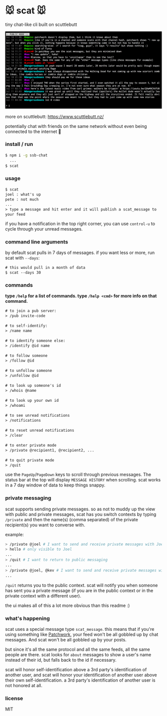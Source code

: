 # :mouse: scat :mouse:
tiny chat-like cli built on scuttlebutt

![screenshot](images/screenshot.png)


more on scuttlebutt: https://www.scuttlebutt.nz/

potentially chat with friends on the same network without even being connected to the internet :raised_hands:


### install / run
```bash
$ npm i -g ssb-chat
  ...
$ scat
```

### usage
```
$ scat
joel : what's up
pete : not much
...
> type a message and hit enter and it will publish a scat_message to your feed
```

if you have a notification in the top right corner, you can use `control-u` to cycle through your unread messages.

### command line arguments
by default scat pulls in 7 days of messages. if you want less or more, run scat with `--days`:

```
# this would pull in a month of data
$ scat --days 30
```

### commands
**type `/help` for a list of commands. type `/help <cmd>` for more info on that command.**

```
# to join a pub server:
> /pub invite-code

# to self-identify:
> /name name

# to identify someone else:
> /identify @id name

# to follow someone
> /follow @id

# to unfollow someone
> /unfollow @id

# to look up someone's id
> /whois @name

# to look up your own id
> /whoami

# to see unread notifications
> /notifications

# to reset unread notifications
> /clear

# to enter private mode
> /private @recipient1, @recipient2, ...

# to quit private mode
> /quit
```

use the `PageUp`/`PageDown` keys to scroll through previous messages. The status bar at the top will display `MESSAGE HISTORY` when scrolling. scat works in a 7 day window of data to keep things snappy.

### private messaging
scat supports sending private messages. so as not to muddy up the view with public and private messages, scat has you switch contexts by typing `/private` and then the name(s) (comma separated) of the private recipient(s) you want to converse with. 

example: 
```bash
> /private @joel # I want to send and receive private messages with Joel now
> hello # only visible to Joel
...
> /quit # I want to return to public messaging
...
> /private @joel, @kev # I want to send and receive private messages with both Joel and Kev
...
```

`/quit` returns you to the public context. scat will notify you when someone has sent you a private message (if you are in the public context or in the private context with a different user).

the ui makes all of this a lot more obvious than this readme :)

### what's happening
scat uses a special message type `scat_message`. this means that if you're using something like [Patchwork](https://github.com/ssbc/patchwork), your feed won't be all gobbled up by chat messages. And scat won't be all gobbled up by your posts. 

but since it's all the same protocol and all the same feeds, all the same people are there. scat looks for `about` messages to show a user's name instead of their id, but falls back to the id if necessary.

scat will honor self-identification above a 3rd party's identification of another user, and scat will honor your identification of another user above their own self-identification. a 3rd party's identification of another user is not honored at all.

### license
MIT
